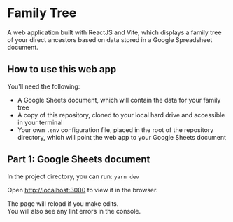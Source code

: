 # Family Tree

A web application built with ReactJS and Vite, which displays a family tree of your direct ancestors based on data stored in a Google Spreadsheet document.

## How to use this web app

You'll need the following:
- A Google Sheets document, which will contain the data for your family tree
- A copy of this repository, cloned to your local hard drive and accessible in your terminal
- Your own `.env` configuration file, placed in the root of the repository directory, which will point the web app to your Google Sheets document

## Part 1: Google Sheets document

In the project directory, you can run: `yarn dev`

Open [http://localhost:3000](http://localhost:3000) to view it in the browser.

The page will reload if you make edits.\
You will also see any lint errors in the console.
